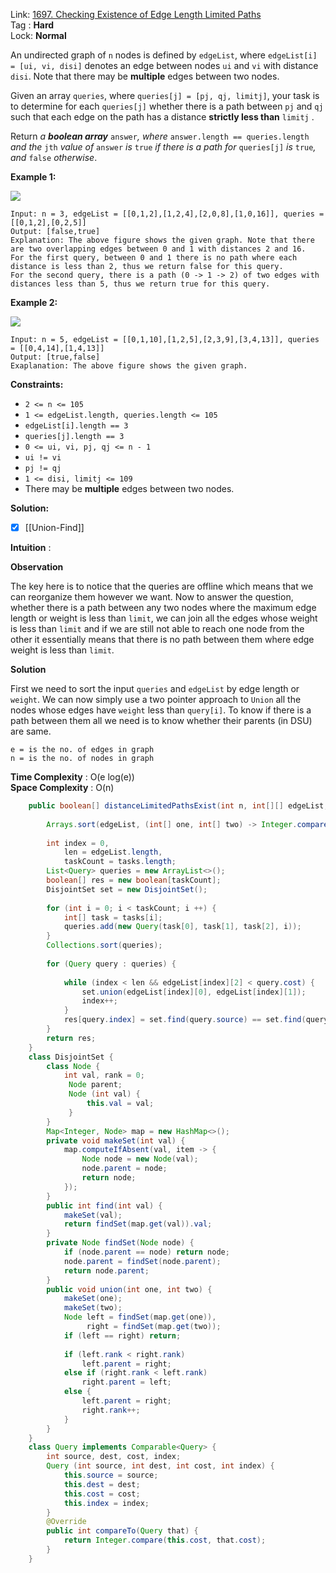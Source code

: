Link: [1697. Checking Existence of Edge Length Limited Paths](https://leetcode.com/problems/checking-existence-of-edge-length-limited-paths/) <br>
Tag : **Hard**<br>
Lock: **Normal**

An undirected graph of `n` nodes is defined by `edgeList`, where `edgeList[i] = [ui, vi, disi]` denotes an edge between nodes `ui` and `vi` with distance `disi`. Note that there may be **multiple** edges between two nodes.

Given an array `queries`, where `queries[j] = [pj, qj, limitj]`, your task is to determine for each `queries[j]` whether there is a path between `pj` and `qj` such that each edge on the path has a distance **strictly less than** `limitj` .

Return _a **boolean array**_ `answer`_, where_ `answer.length == queries.length` _and the_ `jth` _value of_ `answer` _is_ `true` _if there is a path for_ `queries[j]` _is_ `true`_, and_ `false` _otherwise_.

**Example 1:**

![](https://assets.leetcode.com/uploads/2020/12/08/h.png)
```
Input: n = 3, edgeList = [[0,1,2],[1,2,4],[2,0,8],[1,0,16]], queries = [[0,1,2],[0,2,5]]
Output: [false,true]
Explanation: The above figure shows the given graph. Note that there are two overlapping edges between 0 and 1 with distances 2 and 16.
For the first query, between 0 and 1 there is no path where each distance is less than 2, thus we return false for this query.
For the second query, there is a path (0 -> 1 -> 2) of two edges with distances less than 5, thus we return true for this query.
```

**Example 2:**

![](https://assets.leetcode.com/uploads/2020/12/08/q.png)
```
Input: n = 5, edgeList = [[0,1,10],[1,2,5],[2,3,9],[3,4,13]], queries = [[0,4,14],[1,4,13]]
Output: [true,false]
Exaplanation: The above figure shows the given graph.
```

**Constraints:**
-   `2 <= n <= 105`
-   `1 <= edgeList.length, queries.length <= 105`
-   `edgeList[i].length == 3`
-   `queries[j].length == 3`
-   `0 <= ui, vi, pj, qj <= n - 1`
-   `ui != vi`
-   `pj != qj`
-   `1 <= disi, limitj <= 109`
-   There may be **multiple** edges between two nodes.

**Solution:**
- [x] [[Union-Find]] 

**Intuition** :

**Observation**

The key here is to notice that the queries are offline which means that we can reorganize them however we want.
Now to answer the question, whether there is a path between any two nodes where the maximum edge length or weight is less than `limit`, we can join all the edges whose weight is less than `limit` and if we are still not able to reach one node from the other it essentially means that there is no path between them where edge weight is less than `limit`.

**Solution**

First we need to sort the input `queries` and `edgeList` by edge length or `weight`.
We can now simply use a two pointer approach to `Union` all the nodes whose edges have `weight` less than `query[i]`.
To know if there is a path between them all we need is to know whether their parents (in DSU) are same.

```
e = is the no. of edges in graph
n = is the no. of nodes in graph
```
**Time Complexity** : O(e log(e))<br>
**Space Complexity** : O(n)

```java
    public boolean[] distanceLimitedPathsExist(int n, int[][] edgeList, int[][] tasks) {
        
        Arrays.sort(edgeList, (int[] one, int[] two) -> Integer.compare(one[2], two[2]));
        
        int index = 0,
            len = edgeList.length,
            taskCount = tasks.length;
        List<Query> queries = new ArrayList<>();
        boolean[] res = new boolean[taskCount];
        DisjointSet set = new DisjointSet();
        
        for (int i = 0; i < taskCount; i ++) {
            int[] task = tasks[i];
            queries.add(new Query(task[0], task[1], task[2], i));
        }
        Collections.sort(queries);
        
        for (Query query : queries) {
            
            while (index < len && edgeList[index][2] < query.cost) {
                set.union(edgeList[index][0], edgeList[index][1]);
                index++;
            }
            res[query.index] = set.find(query.source) == set.find(query.dest);
        }
        return res;
    }
    class DisjointSet {
        class Node {
            int val, rank = 0;
             Node parent;
             Node (int val) {
                 this.val = val;
             }
        }
        Map<Integer, Node> map = new HashMap<>();
        private void makeSet(int val) {
            map.computeIfAbsent(val, item -> {
                Node node = new Node(val);
                node.parent = node;
                return node;
            });
        }
        public int find(int val) {
            makeSet(val);
            return findSet(map.get(val)).val;
        }
        private Node findSet(Node node) {
            if (node.parent == node) return node;
            node.parent = findSet(node.parent);
            return node.parent;
        }
        public void union(int one, int two) {
            makeSet(one);
            makeSet(two);
            Node left = findSet(map.get(one)),
                 right = findSet(map.get(two));
            if (left == right) return;
            
            if (left.rank < right.rank)
                left.parent = right;
            else if (right.rank < left.rank)
                right.parent = left;
            else {
                left.parent = right;
                right.rank++;
            }
        }
    }
    class Query implements Comparable<Query> {
        int source, dest, cost, index;
        Query (int source, int dest, int cost, int index) {
            this.source = source;
            this.dest = dest;
            this.cost = cost;
            this.index = index;
        }
        @Override
        public int compareTo(Query that) {
            return Integer.compare(this.cost, that.cost);
        }
    }
```
